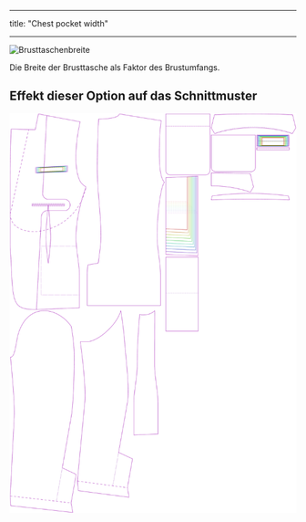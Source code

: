 - - -
title: "Chest pocket width"
- - -

![Brusttaschenbreite](chestpocketwidth.svg)

Die Breite der Brusttasche als Faktor des Brustumfangs.

## Effekt dieser Option auf das Schnittmuster

![Dieses Bild zeigt den Effekt dieser Option, indem es mehrere Varianten überlagert, die einen anderen Wert für diese Option haben](jaeger_chestpocketwidth_sample.svg "Effect of this option on the pattern")
